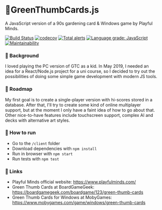 # :tulip:GreenThumbCards.js
A JavaScript version of a 90s gardening card &amp; Windows game by Playful Minds.

[![Build Status](https://travis-ci.org/msarakon/green-thumb-cards.svg?branch=master)](https://travis-ci.org/msarakon/green-thumb-cards) [![codecov](https://codecov.io/gh/msarakon/green-thumb-cards/branch/master/graph/badge.svg)](https://codecov.io/gh/msarakon/green-thumb-cards)
[![Total alerts](https://img.shields.io/lgtm/alerts/g/msarakon/green-thumb-cards.svg?logo=lgtm&logoWidth=18)](https://lgtm.com/projects/g/msarakon/green-thumb-cards/alerts/)
[![Language grade: JavaScript](https://img.shields.io/lgtm/grade/javascript/g/msarakon/green-thumb-cards.svg?logo=lgtm&logoWidth=18)](https://lgtm.com/projects/g/msarakon/green-thumb-cards/context:javascript)
[![Maintainability](https://api.codeclimate.com/v1/badges/410ef8c7c1c6bdf83548/maintainability)](https://codeclimate.com/github/msarakon/green-thumb-cards/maintainability)

### :sunflower: Background

I loved playing the PC version of GTC as a kid. In May 2019, I needed an idea for a React/Node.js project for a uni course, so I decided to try out the possibilities of doing some simple game development with modern JS tools.

### :cactus: Roadmap

My first goal is to create a single-player version with hi-scores stored in a database. After that, I'll try to create some kind of online multiplayer support, but at the moment I only have a faint idea of how to go about that. Other nice-to-have features include touchscreen support, complex AI and decks with alternative art styles.

### :rose: How to run

* Go to the `/client` folder
* Download dependencies with `npm install`
* Run in browser with `npm start`
* Run tests with `npm test`

### :blossom: Links

* Playful Minds official website: https://www.playfulminds.com/
* Green Thumb Cards at BoardGameGeek: https://boardgamegeek.com/boardgame/123/green-thumb-cards
* Green Thumb Cards for Windows at MobyGames: https://www.mobygames.com/game/windows/green-thumb-cards
